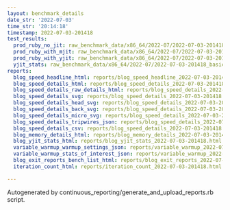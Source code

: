 ```yaml
---
layout: benchmark_details
date_str: '2022-07-03'
time_str: '20:14:18'
timestamp: 2022-07-03-201418
test_results:
  prod_ruby_no_jit: raw_benchmark_data/x86_64/2022-07/2022-07-03-201418_basic_benchmark_prod_ruby_no_jit.json
  prod_ruby_with_mjit: raw_benchmark_data/x86_64/2022-07/2022-07-03-201418_basic_benchmark_prod_ruby_with_mjit.json
  prod_ruby_with_yjit: raw_benchmark_data/x86_64/2022-07/2022-07-03-201418_basic_benchmark_prod_ruby_with_yjit.json
  yjit_stats: raw_benchmark_data/x86_64/2022-07/2022-07-03-201418_basic_benchmark_yjit_stats.json
reports:
  blog_speed_headline_html: reports/blog_speed_headline_2022-07-03-201418.html
  blog_speed_details_html: reports/blog_speed_details_2022-07-03-201418.html
  blog_speed_details_raw_details_html: reports/blog_speed_details_2022-07-03-201418.raw_details.html
  blog_speed_details_svg: reports/blog_speed_details_2022-07-03-201418.svg
  blog_speed_details_head_svg: reports/blog_speed_details_2022-07-03-201418.head.svg
  blog_speed_details_back_svg: reports/blog_speed_details_2022-07-03-201418.back.svg
  blog_speed_details_micro_svg: reports/blog_speed_details_2022-07-03-201418.micro.svg
  blog_speed_details_tripwires_json: reports/blog_speed_details_2022-07-03-201418.tripwires.json
  blog_speed_details_csv: reports/blog_speed_details_2022-07-03-201418.csv
  blog_memory_details_html: reports/blog_memory_details_2022-07-03-201418.html
  blog_yjit_stats_html: reports/blog_yjit_stats_2022-07-03-201418.html
  variable_warmup_warmup_settings_json: reports/variable_warmup_2022-07-03-201418.warmup_settings.json
  variable_warmup_stats_of_interest_json: reports/variable_warmup_2022-07-03-201418.stats_of_interest.json
  blog_exit_reports_bench_list_html: reports/blog_exit_reports_2022-07-03-201418.bench_list.html
  iteration_count_html: reports/iteration_count_2022-07-03-201418.html

---
```

Autogenerated by continuous_reporting/generate_and_upload_reports.rb script.
